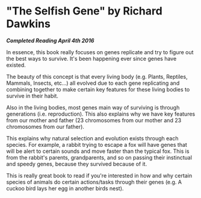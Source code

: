 # "The Selfish Gene" by Richard Dawkins

***Completed Reading April 4th 2016***

In essence, this book really focuses on genes replicate and try to figure out the best ways to survive. It's been happening ever since genes have existed.

The beauty of this concept is that every living body (e.g. Plants, Reptiles, Mammals, Insects, etc...) all evolved due to each gene replicating and combining together to make certain key features for these living bodies to survive in their habit.

Also in the living bodies, most genes main way of surviving is through generations (i.e. reproduction). This also explains why we have key features from our mother and father (23 chromosomes from our mother and 23 chromosomes from our father).

This explains why natural selection and evolution exists through each species. For example, a rabbit trying to escape a fox will have genes that will be alert to certain sounds and move faster than the typical fox. This is from the rabbit's parents, grandparents, and so on passing their instinctual and speedy genes, because they survived because of it.

This is really great book to read if you're interested in how and why certain species of animals do certain actions/tasks through their genes (e.g. A cuckoo bird lays her egg in another birds nest).

